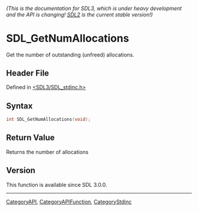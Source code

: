 ###### (This is the documentation for SDL3, which is under heavy development and the API is changing! [SDL2](https://wiki.libsdl.org/SDL2/) is the current stable version!)
# SDL_GetNumAllocations

Get the number of outstanding (unfreed) allocations.

## Header File

Defined in [<SDL3/SDL_stdinc.h>](https://github.com/libsdl-org/SDL/blob/main/include/SDL3/SDL_stdinc.h)

## Syntax

```c
int SDL_GetNumAllocations(void);
```

## Return Value

Returns the number of allocations

## Version

This function is available since SDL 3.0.0.

----
[CategoryAPI](CategoryAPI), [CategoryAPIFunction](CategoryAPIFunction), [CategoryStdinc](CategoryStdinc)

